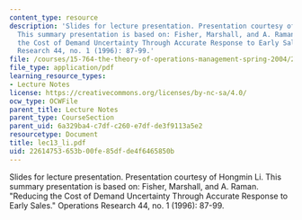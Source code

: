 ```yaml
---
content_type: resource
description: 'Slides for lecture presentation. Presentation courtesy of Hongmin Li.
  This summary presentation is based on: Fisher, Marshall, and A. Raman. "Reducing
  the Cost of Demand Uncertainty Through Accurate Response to Early Sales." Operations
  Research 44, no. 1 (1996): 87-99.'
file: /courses/15-764-the-theory-of-operations-management-spring-2004/22614753653b00fe85dfde4f6465850b_lec13_li.pdf
file_type: application/pdf
learning_resource_types:
- Lecture Notes
license: https://creativecommons.org/licenses/by-nc-sa/4.0/
ocw_type: OCWFile
parent_title: Lecture Notes
parent_type: CourseSection
parent_uid: 6a329ba4-c7df-c260-e7df-de3f9113a5e2
resourcetype: Document
title: lec13_li.pdf
uid: 22614753-653b-00fe-85df-de4f6465850b
---
```

Slides for lecture presentation. Presentation courtesy of Hongmin Li. This summary presentation is based on: Fisher, Marshall, and A. Raman. "Reducing the Cost of Demand Uncertainty Through Accurate Response to Early Sales." Operations Research 44, no. 1 (1996): 87-99.